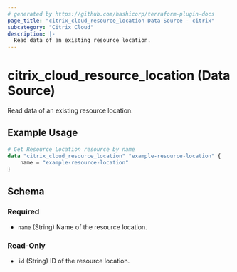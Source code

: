 ```yaml
---
# generated by https://github.com/hashicorp/terraform-plugin-docs
page_title: "citrix_cloud_resource_location Data Source - citrix"
subcategory: "Citrix Cloud"
description: |-
  Read data of an existing resource location.
---
```


# citrix_cloud_resource_location (Data Source)

Read data of an existing resource location.

## Example Usage

```terraform
# Get Resource Location resource by name
data "citrix_cloud_resource_location" "example-resource-location" {
    name = "example-resource-location"
}
```

<!-- schema generated by tfplugindocs -->
## Schema

### Required

- `name` (String) Name of the resource location.

### Read-Only

- `id` (String) ID of the resource location.